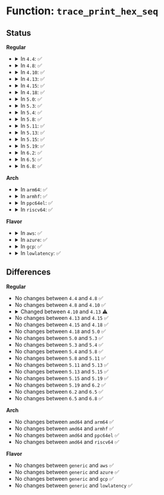 # Function: <code>trace_print_hex_seq</code>

## Status
<b>Regular</b>
<ul>
<li>
<details>
<summary>In <code>4.4</code>: ✅</summary>

```c
const char *trace_print_hex_seq(struct trace_seq *p, const unsigned char *buf, int buf_len);
```

**Collision:** Unique Global

**Inline:** No

**Transformation:** False

**Instances:**

```
In kernel/trace/trace_output.c (ffffffff81153a80)
Location: kernel/trace/trace_output.c:166
Inline: False
Direct callers:
  - drivers/scsi/scsi.c:trace_raw_output_scsi_dispatch_cmd_start
  - drivers/scsi/scsi.c:trace_raw_output_scsi_dispatch_cmd_error
  - drivers/scsi/scsi.c:trace_raw_output_scsi_cmd_done_timeout_template
```
**Symbols:**

```
ffffffff81153a80-ffffffff81153b1e: trace_print_hex_seq (STB_GLOBAL)
```
</details>
</li>
<li>
<details>
<summary>In <code>4.8</code>: ✅</summary>

```c
const char *trace_print_hex_seq(struct trace_seq *p, const unsigned char *buf, int buf_len);
```

**Collision:** Unique Global

**Inline:** No

**Transformation:** False

**Instances:**

```
In kernel/trace/trace_output.c (ffffffff8115cbe0)
Location: kernel/trace/trace_output.c:166
Inline: False
Direct callers:
  - drivers/scsi/scsi.c:trace_raw_output_scsi_cmd_done_timeout_template
  - drivers/scsi/scsi.c:trace_raw_output_scsi_dispatch_cmd_error
  - drivers/scsi/scsi.c:trace_raw_output_scsi_dispatch_cmd_start
```
**Symbols:**

```
ffffffff8115cbe0-ffffffff8115cc7e: trace_print_hex_seq (STB_GLOBAL)
```
</details>
</li>
<li>
<details>
<summary>In <code>4.10</code>: ✅</summary>

```c
const char *trace_print_hex_seq(struct trace_seq *p, const unsigned char *buf, int buf_len);
```

**Collision:** Unique Global

**Inline:** No

**Transformation:** False

**Instances:**

```
In kernel/trace/trace_output.c (ffffffff811674b0)
Location: kernel/trace/trace_output.c:166
Inline: False
Direct callers:
  - drivers/scsi/scsi.c:trace_raw_output_scsi_cmd_done_timeout_template
  - drivers/scsi/scsi.c:trace_raw_output_scsi_dispatch_cmd_error
  - drivers/scsi/scsi.c:trace_raw_output_scsi_dispatch_cmd_start
```
**Symbols:**

```
ffffffff811674b0-ffffffff8116754e: trace_print_hex_seq (STB_GLOBAL)
```
</details>
</li>
<li>
<details>
<summary>In <code>4.13</code>: ✅</summary>

```c
const char *trace_print_hex_seq(struct trace_seq *p, const unsigned char *buf, int buf_len, bool concatenate);
```

**Collision:** Unique Global

**Inline:** No

**Transformation:** False

**Instances:**

```
In kernel/trace/trace_output.c (ffffffff8116a7f0)
Location: kernel/trace/trace_output.c:216
Inline: False
Direct callers:
  - kernel/bpf/core.c:trace_raw_output_xdp_exception
  - kernel/bpf/core.c:trace_raw_output_bpf_map_next_key
  - kernel/bpf/core.c:trace_raw_output_bpf_map_next_key
  - kernel/bpf/core.c:trace_raw_output_bpf_map_delete_elem
  - kernel/bpf/core.c:trace_raw_output_bpf_map_keyval
  - kernel/bpf/core.c:trace_raw_output_bpf_map_keyval
  - kernel/bpf/core.c:trace_raw_output_bpf_obj_prog
  - kernel/bpf/core.c:trace_raw_output_bpf_prog_load
  - kernel/bpf/core.c:trace_raw_output_bpf_prog_event
  - drivers/scsi/scsi.c:trace_raw_output_scsi_cmd_done_timeout_template
  - drivers/scsi/scsi.c:trace_raw_output_scsi_dispatch_cmd_error
  - drivers/scsi/scsi.c:trace_raw_output_scsi_dispatch_cmd_start
  - drivers/ras/ras.c:trace_raw_output_non_standard_event
```
**Symbols:**

```
ffffffff8116a7f0-ffffffff8116a8a0: trace_print_hex_seq (STB_GLOBAL)
```
</details>
</li>
<li>
<details>
<summary>In <code>4.15</code>: ✅</summary>

```c
const char *trace_print_hex_seq(struct trace_seq *p, const unsigned char *buf, int buf_len, bool concatenate);
```

**Collision:** Unique Global

**Inline:** No

**Transformation:** False

**Instances:**

```
In kernel/trace/trace_output.c (ffffffff81177920)
Location: kernel/trace/trace_output.c:216
Inline: False
Direct callers:
  - kernel/bpf/core.c:trace_raw_output_bpf_map_next_key
  - kernel/bpf/core.c:trace_raw_output_bpf_map_next_key
  - kernel/bpf/core.c:trace_raw_output_bpf_map_delete_elem
  - kernel/bpf/core.c:trace_raw_output_bpf_map_keyval
  - kernel/bpf/core.c:trace_raw_output_bpf_map_keyval
  - kernel/bpf/core.c:trace_raw_output_bpf_obj_prog
  - kernel/bpf/core.c:trace_raw_output_bpf_prog_load
  - kernel/bpf/core.c:trace_raw_output_bpf_prog_event
  - drivers/scsi/scsi.c:trace_raw_output_scsi_cmd_done_timeout_template
  - drivers/scsi/scsi.c:trace_raw_output_scsi_dispatch_cmd_error
  - drivers/scsi/scsi.c:trace_raw_output_scsi_dispatch_cmd_start
  - drivers/ras/ras.c:trace_raw_output_non_standard_event
```
**Symbols:**

```
ffffffff81177920-ffffffff811779d0: trace_print_hex_seq (STB_GLOBAL)
```
</details>
</li>
<li>
<details>
<summary>In <code>4.18</code>: ✅</summary>

```c
const char *trace_print_hex_seq(struct trace_seq *p, const unsigned char *buf, int buf_len, bool concatenate);
```

**Collision:** Unique Global

**Inline:** No

**Transformation:** False

**Instances:**

```
In kernel/trace/trace_output.c (ffffffff81186b40)
Location: kernel/trace/trace_output.c:216
Inline: False
Direct callers:
  - drivers/scsi/scsi.c:trace_raw_output_scsi_cmd_done_timeout_template
  - drivers/scsi/scsi.c:trace_raw_output_scsi_dispatch_cmd_error
  - drivers/scsi/scsi.c:trace_raw_output_scsi_dispatch_cmd_start
  - drivers/ras/ras.c:trace_raw_output_non_standard_event
```
**Symbols:**

```
ffffffff81186b40-ffffffff81186bd0: trace_print_hex_seq (STB_GLOBAL)
```
</details>
</li>
<li>
<details>
<summary>In <code>5.0</code>: ✅</summary>

```c
const char *trace_print_hex_seq(struct trace_seq *p, const unsigned char *buf, int buf_len, bool concatenate);
```

**Collision:** Unique Global

**Inline:** No

**Transformation:** False

**Instances:**

```
In kernel/trace/trace_output.c (ffffffff811944b0)
Location: kernel/trace/trace_output.c:217
Inline: False
Direct callers:
  - drivers/scsi/scsi.c:trace_raw_output_scsi_cmd_done_timeout_template
  - drivers/scsi/scsi.c:trace_raw_output_scsi_dispatch_cmd_error
  - drivers/scsi/scsi.c:trace_raw_output_scsi_dispatch_cmd_start
  - drivers/ras/ras.c:trace_raw_output_non_standard_event
```
**Symbols:**

```
ffffffff811944b0-ffffffff81194540: trace_print_hex_seq (STB_GLOBAL)
```
</details>
</li>
<li>
<details>
<summary>In <code>5.3</code>: ✅</summary>

```c
const char *trace_print_hex_seq(struct trace_seq *p, const unsigned char *buf, int buf_len, bool concatenate);
```

**Collision:** Unique Global

**Inline:** No

**Transformation:** False

**Instances:**

```
In kernel/trace/trace_output.c (ffffffff811a21d0)
Location: kernel/trace/trace_output.c:217
Inline: False
Direct callers:
  - drivers/scsi/scsi.c:trace_raw_output_scsi_cmd_done_timeout_template
  - drivers/scsi/scsi.c:trace_raw_output_scsi_dispatch_cmd_error
  - drivers/scsi/scsi.c:trace_raw_output_scsi_dispatch_cmd_start
  - drivers/ras/ras.c:trace_raw_output_non_standard_event
  - net/core/net-traces.c:trace_raw_output_neigh__update
  - net/core/net-traces.c:trace_raw_output_neigh_update
  - net/core/net-traces.c:trace_raw_output_neigh_update
```
**Symbols:**

```
ffffffff811a21d0-ffffffff811a2263: trace_print_hex_seq (STB_GLOBAL)
```
</details>
</li>
<li>
<details>
<summary>In <code>5.4</code>: ✅</summary>

```c
const char *trace_print_hex_seq(struct trace_seq *p, const unsigned char *buf, int buf_len, bool concatenate);
```

**Collision:** Unique Global

**Inline:** No

**Transformation:** False

**Instances:**

```
In kernel/trace/trace_output.c (ffffffff811adbb0)
Location: kernel/trace/trace_output.c:217
Inline: False
Direct callers:
  - drivers/scsi/scsi.c:trace_raw_output_scsi_cmd_done_timeout_template
  - drivers/scsi/scsi.c:trace_raw_output_scsi_dispatch_cmd_error
  - drivers/scsi/scsi.c:trace_raw_output_scsi_dispatch_cmd_start
  - drivers/ras/ras.c:trace_raw_output_non_standard_event
  - net/core/net-traces.c:trace_raw_output_neigh__update
  - net/core/net-traces.c:trace_raw_output_neigh_update
  - net/core/net-traces.c:trace_raw_output_neigh_update
```
**Symbols:**

```
ffffffff811adbb0-ffffffff811adc4a: trace_print_hex_seq (STB_GLOBAL)
```
</details>
</li>
<li>
<details>
<summary>In <code>5.8</code>: ✅</summary>

```c
const char *trace_print_hex_seq(struct trace_seq *p, const unsigned char *buf, int buf_len, bool concatenate);
```

**Collision:** Unique Global

**Inline:** No

**Transformation:** False

**Instances:**

```
In kernel/trace/trace_output.c (ffffffff811c5c70)
Location: kernel/trace/trace_output.c:217
Inline: False
Direct callers:
  - drivers/scsi/scsi.c:trace_raw_output_scsi_cmd_done_timeout_template
  - drivers/scsi/scsi.c:trace_raw_output_scsi_dispatch_cmd_error
  - drivers/scsi/scsi.c:trace_raw_output_scsi_dispatch_cmd_start
  - drivers/ras/ras.c:trace_raw_output_non_standard_event
  - net/core/net-traces.c:trace_raw_output_neigh__update
  - net/core/net-traces.c:trace_raw_output_neigh_update
  - net/core/net-traces.c:trace_raw_output_neigh_update
```
**Symbols:**

```
ffffffff811c5c70-ffffffff811c5d0c: trace_print_hex_seq (STB_GLOBAL)
```
</details>
</li>
<li>
<details>
<summary>In <code>5.11</code>: ✅</summary>

```c
const char *trace_print_hex_seq(struct trace_seq *p, const unsigned char *buf, int buf_len, bool concatenate);
```

**Collision:** Unique Global

**Inline:** No

**Transformation:** False

**Instances:**

```
In kernel/trace/trace_output.c (ffffffff811c32a0)
Location: kernel/trace/trace_output.c:217
Inline: False
Direct callers:
  - drivers/scsi/scsi.c:trace_raw_output_scsi_cmd_done_timeout_template
  - drivers/scsi/scsi.c:trace_raw_output_scsi_dispatch_cmd_error
  - drivers/scsi/scsi.c:trace_raw_output_scsi_dispatch_cmd_start
  - drivers/ras/ras.c:trace_raw_output_non_standard_event
  - net/core/net-traces.c:trace_raw_output_neigh__update
  - net/core/net-traces.c:trace_raw_output_neigh_update
  - net/core/net-traces.c:trace_raw_output_neigh_update
```
**Symbols:**

```
ffffffff811c32a0-ffffffff811c333c: trace_print_hex_seq (STB_GLOBAL)
```
</details>
</li>
<li>
<details>
<summary>In <code>5.13</code>: ✅</summary>

```c
const char *trace_print_hex_seq(struct trace_seq *p, const unsigned char *buf, int buf_len, bool concatenate);
```

**Collision:** Unique Global

**Inline:** No

**Transformation:** False

**Instances:**

```
In kernel/trace/trace_output.c (ffffffff811c4300)
Location: kernel/trace/trace_output.c:217
Inline: False
Direct callers:
  - drivers/scsi/scsi.c:trace_raw_output_scsi_cmd_done_timeout_template
  - drivers/scsi/scsi.c:trace_raw_output_scsi_dispatch_cmd_error
  - drivers/scsi/scsi.c:trace_raw_output_scsi_dispatch_cmd_start
  - drivers/ras/ras.c:trace_raw_output_non_standard_event
  - net/core/net-traces.c:trace_raw_output_neigh__update
  - net/core/net-traces.c:trace_raw_output_neigh_update
  - net/core/net-traces.c:trace_raw_output_neigh_update
```
**Symbols:**

```
ffffffff811c4300-ffffffff811c4398: trace_print_hex_seq (STB_GLOBAL)
```
</details>
</li>
<li>
<details>
<summary>In <code>5.15</code>: ✅</summary>

```c
const char *trace_print_hex_seq(struct trace_seq *p, const unsigned char *buf, int buf_len, bool concatenate);
```

**Collision:** Unique Global

**Inline:** No

**Transformation:** False

**Instances:**

```
In kernel/trace/trace_output.c (ffffffff811ef6c0)
Location: kernel/trace/trace_output.c:217
Inline: False
Direct callers:
  - drivers/scsi/scsi.c:trace_raw_output_scsi_cmd_done_timeout_template
  - drivers/scsi/scsi.c:trace_raw_output_scsi_dispatch_cmd_error
  - drivers/scsi/scsi.c:trace_raw_output_scsi_dispatch_cmd_start
  - drivers/ras/ras.c:trace_raw_output_non_standard_event
  - net/core/net-traces.c:trace_raw_output_neigh__update
  - net/core/net-traces.c:trace_raw_output_neigh_update
  - net/core/net-traces.c:trace_raw_output_neigh_update
```
**Symbols:**

```
ffffffff811ef6c0-ffffffff811ef758: trace_print_hex_seq (STB_GLOBAL)
```
</details>
</li>
<li>
<details>
<summary>In <code>5.19</code>: ✅</summary>

```c
const char *trace_print_hex_seq(struct trace_seq *p, const unsigned char *buf, int buf_len, bool concatenate);
```

**Collision:** Unique Global

**Inline:** No

**Transformation:** False

**Instances:**

```
In kernel/trace/trace_output.c (ffffffff81227bc0)
Location: kernel/trace/trace_output.c:218
Inline: False
Direct callers:
  - drivers/scsi/scsi.c:trace_raw_output_scsi_cmd_done_timeout_template
  - drivers/scsi/scsi.c:trace_raw_output_scsi_dispatch_cmd_error
  - drivers/scsi/scsi.c:trace_raw_output_scsi_dispatch_cmd_start
  - drivers/ras/ras.c:trace_raw_output_non_standard_event
  - net/core/net-traces.c:trace_raw_output_neigh__update
  - net/core/net-traces.c:trace_raw_output_neigh_update
  - net/core/net-traces.c:trace_raw_output_neigh_update
```
**Symbols:**

```
ffffffff81227bc0-ffffffff81227c66: trace_print_hex_seq (STB_GLOBAL)
```
</details>
</li>
<li>
<details>
<summary>In <code>6.2</code>: ✅</summary>

```c
const char *trace_print_hex_seq(struct trace_seq *p, const unsigned char *buf, int buf_len, bool concatenate);
```

**Collision:** Unique Global

**Inline:** No

**Transformation:** False

**Instances:**

```
In kernel/trace/trace_output.c (ffffffff81273150)
Location: kernel/trace/trace_output.c:217
Inline: False
Direct callers:
  - drivers/base/regmap/regmap.c:trace_raw_output_regmap_bulk
  - drivers/scsi/scsi.c:trace_raw_output_scsi_cmd_done_timeout_template
  - drivers/scsi/scsi.c:trace_raw_output_scsi_dispatch_cmd_error
  - drivers/scsi/scsi.c:trace_raw_output_scsi_dispatch_cmd_start
  - drivers/ras/ras.c:trace_raw_output_non_standard_event
  - net/core/net-traces.c:trace_raw_output_neigh__update
  - net/core/net-traces.c:trace_raw_output_neigh_update
  - net/core/net-traces.c:trace_raw_output_neigh_update
```
**Symbols:**

```
ffffffff81273150-ffffffff812731f6: trace_print_hex_seq (STB_GLOBAL)
```
</details>
</li>
<li>
<details>
<summary>In <code>6.5</code>: ✅</summary>

```c
const char *trace_print_hex_seq(struct trace_seq *p, const unsigned char *buf, int buf_len, bool concatenate);
```

**Collision:** Unique Global

**Inline:** No

**Transformation:** False

**Instances:**

```
In kernel/trace/trace_output.c (ffffffff8128a4f0)
Location: kernel/trace/trace_output.c:217
Inline: False
Direct callers:
  - drivers/base/regmap/regmap.c:trace_raw_output_regmap_bulk
  - drivers/scsi/scsi.c:trace_raw_output_scsi_cmd_done_timeout_template
  - drivers/scsi/scsi.c:trace_raw_output_scsi_dispatch_cmd_error
  - drivers/scsi/scsi.c:trace_raw_output_scsi_dispatch_cmd_start
  - drivers/ras/ras.c:trace_raw_output_non_standard_event
  - net/core/net-traces.c:trace_raw_output_neigh__update
  - net/core/net-traces.c:trace_raw_output_neigh_update
  - net/core/net-traces.c:trace_raw_output_neigh_update
```
**Symbols:**

```
ffffffff8128a4f0-ffffffff8128a5b7: trace_print_hex_seq (STB_GLOBAL)
```
</details>
</li>
<li>
<details>
<summary>In <code>6.8</code>: ✅</summary>

```c
const char *trace_print_hex_seq(struct trace_seq *p, const unsigned char *buf, int buf_len, bool concatenate);
```

**Collision:** Unique Global

**Inline:** No

**Transformation:** False

**Instances:**

```
In kernel/trace/trace_output.c (ffffffff812a58a0)
Location: kernel/trace/trace_output.c:217
Inline: False
Direct callers:
  - drivers/base/regmap/regmap.c:trace_raw_output_regmap_bulk
  - drivers/scsi/scsi.c:trace_raw_output_scsi_cmd_done_timeout_template
  - drivers/scsi/scsi.c:trace_raw_output_scsi_dispatch_cmd_error
  - drivers/scsi/scsi.c:trace_raw_output_scsi_dispatch_cmd_start
  - drivers/ras/ras.c:trace_raw_output_non_standard_event
  - net/core/net-traces.c:trace_raw_output_neigh__update
  - net/core/net-traces.c:trace_raw_output_neigh_update
  - net/core/net-traces.c:trace_raw_output_neigh_update
```
**Symbols:**

```
ffffffff812a58a0-ffffffff812a5967: trace_print_hex_seq (STB_GLOBAL)
```
</details>
</li>
</ul>
<b>Arch</b>
<ul>
<li>
<details>
<summary>In <code>arm64</code>: ✅</summary>

```c
const char *trace_print_hex_seq(struct trace_seq *p, const unsigned char *buf, int buf_len, bool concatenate);
```

**Collision:** Unique Global

**Inline:** No

**Transformation:** False

**Instances:**

```
In kernel/trace/trace_output.c (ffff80001022aec8)
Location: kernel/trace/trace_output.c:217
Inline: False
Direct callers:
  - drivers/scsi/scsi.c:trace_raw_output_scsi_cmd_done_timeout_template
  - drivers/scsi/scsi.c:trace_raw_output_scsi_dispatch_cmd_error
  - drivers/scsi/scsi.c:trace_raw_output_scsi_dispatch_cmd_start
  - drivers/ras/ras.c:trace_raw_output_non_standard_event
  - net/core/net-traces.c:trace_raw_output_neigh__update
  - net/core/net-traces.c:trace_raw_output_neigh_update
  - net/core/net-traces.c:trace_raw_output_neigh_update
```
**Symbols:**

```
ffff80001022aec8-ffff80001022af78: trace_print_hex_seq (STB_GLOBAL)
```
</details>
</li>
<li>
<details>
<summary>In <code>armhf</code>: ✅</summary>

```c
const char *trace_print_hex_seq(struct trace_seq *p, const unsigned char *buf, int buf_len, bool concatenate);
```

**Collision:** Unique Global

**Inline:** No

**Transformation:** False

**Instances:**

```
In kernel/trace/trace_output.c (c0468528)
Location: kernel/trace/trace_output.c:217
Inline: False
Direct callers:
  - drivers/scsi/scsi.c:trace_raw_output_scsi_cmd_done_timeout_template
  - drivers/scsi/scsi.c:trace_raw_output_scsi_dispatch_cmd_error
  - drivers/scsi/scsi.c:trace_raw_output_scsi_dispatch_cmd_start
  - drivers/ras/ras.c:trace_raw_output_non_standard_event
  - net/core/net-traces.c:trace_raw_output_neigh__update
  - net/core/net-traces.c:trace_raw_output_neigh_update
  - net/core/net-traces.c:trace_raw_output_neigh_update
```
**Symbols:**

```
c0468528-c04685b4: trace_print_hex_seq (STB_GLOBAL)
```
</details>
</li>
<li>
<details>
<summary>In <code>ppc64el</code>: ✅</summary>

```c
const char *trace_print_hex_seq(struct trace_seq *p, const unsigned char *buf, int buf_len, bool concatenate);
```

**Collision:** Unique Global

**Inline:** No

**Transformation:** False

**Instances:**

```
In kernel/trace/trace_output.c (c0000000002b2bd0)
Location: kernel/trace/trace_output.c:217
Inline: False
Direct callers:
  - drivers/scsi/scsi.c:trace_raw_output_scsi_cmd_done_timeout_template
  - drivers/scsi/scsi.c:trace_raw_output_scsi_dispatch_cmd_error
  - drivers/scsi/scsi.c:trace_raw_output_scsi_dispatch_cmd_start
  - drivers/ras/ras.c:trace_raw_output_non_standard_event
  - net/core/net-traces.c:trace_raw_output_neigh__update
  - net/core/net-traces.c:trace_raw_output_neigh_update
  - net/core/net-traces.c:trace_raw_output_neigh_update
```
**Symbols:**

```
c0000000002b2bd0-c0000000002b2cc4: trace_print_hex_seq (STB_GLOBAL)
```
</details>
</li>
<li>
<details>
<summary>In <code>riscv64</code>: ✅</summary>

```c
const char *trace_print_hex_seq(struct trace_seq *p, const unsigned char *buf, int buf_len, bool concatenate);
```

**Collision:** Unique Global

**Inline:** No

**Transformation:** False

**Instances:**

```
In kernel/trace/trace_output.c (ffffffe0001850b2)
Location: kernel/trace/trace_output.c:217
Inline: False
Direct callers:
  - drivers/scsi/scsi.c:trace_raw_output_scsi_cmd_done_timeout_template
  - drivers/scsi/scsi.c:trace_raw_output_scsi_dispatch_cmd_error
  - drivers/scsi/scsi.c:trace_raw_output_scsi_dispatch_cmd_start
  - drivers/ras/ras.c:trace_raw_output_non_standard_event
  - net/core/net-traces.c:trace_raw_output_neigh__update
  - net/core/net-traces.c:trace_raw_output_neigh_update
  - net/core/net-traces.c:trace_raw_output_neigh_update
```
**Symbols:**

```
ffffffe0001850b2-ffffffe000185142: trace_print_hex_seq (STB_GLOBAL)
```
</details>
</li>
</ul>
<b>Flavor</b>
<ul>
<li>
<details>
<summary>In <code>aws</code>: ✅</summary>

```c
const char *trace_print_hex_seq(struct trace_seq *p, const unsigned char *buf, int buf_len, bool concatenate);
```

**Collision:** Unique Global

**Inline:** No

**Transformation:** False

**Instances:**

```
In kernel/trace/trace_output.c (ffffffff811a61d0)
Location: kernel/trace/trace_output.c:217
Inline: False
Direct callers:
  - drivers/scsi/scsi.c:trace_raw_output_scsi_cmd_done_timeout_template
  - drivers/scsi/scsi.c:trace_raw_output_scsi_dispatch_cmd_error
  - drivers/scsi/scsi.c:trace_raw_output_scsi_dispatch_cmd_start
  - drivers/ras/ras.c:trace_raw_output_non_standard_event
  - net/core/net-traces.c:trace_raw_output_neigh__update
  - net/core/net-traces.c:trace_raw_output_neigh_update
  - net/core/net-traces.c:trace_raw_output_neigh_update
```
**Symbols:**

```
ffffffff811a61d0-ffffffff811a626a: trace_print_hex_seq (STB_GLOBAL)
```
</details>
</li>
<li>
<details>
<summary>In <code>azure</code>: ✅</summary>

```c
const char *trace_print_hex_seq(struct trace_seq *p, const unsigned char *buf, int buf_len, bool concatenate);
```

**Collision:** Unique Global

**Inline:** No

**Transformation:** False

**Instances:**

```
In kernel/trace/trace_output.c (ffffffff81199150)
Location: kernel/trace/trace_output.c:217
Inline: False
Direct callers:
  - drivers/scsi/scsi.c:trace_raw_output_scsi_cmd_done_timeout_template
  - drivers/scsi/scsi.c:trace_raw_output_scsi_dispatch_cmd_error
  - drivers/scsi/scsi.c:trace_raw_output_scsi_dispatch_cmd_start
  - drivers/ras/ras.c:trace_raw_output_non_standard_event
  - net/core/net-traces.c:trace_raw_output_neigh__update
  - net/core/net-traces.c:trace_raw_output_neigh_update
  - net/core/net-traces.c:trace_raw_output_neigh_update
```
**Symbols:**

```
ffffffff81199150-ffffffff811991ea: trace_print_hex_seq (STB_GLOBAL)
```
</details>
</li>
<li>
<details>
<summary>In <code>gcp</code>: ✅</summary>

```c
const char *trace_print_hex_seq(struct trace_seq *p, const unsigned char *buf, int buf_len, bool concatenate);
```

**Collision:** Unique Global

**Inline:** No

**Transformation:** False

**Instances:**

```
In kernel/trace/trace_output.c (ffffffff811a3fa0)
Location: kernel/trace/trace_output.c:217
Inline: False
Direct callers:
  - drivers/scsi/scsi.c:trace_raw_output_scsi_cmd_done_timeout_template
  - drivers/scsi/scsi.c:trace_raw_output_scsi_dispatch_cmd_error
  - drivers/scsi/scsi.c:trace_raw_output_scsi_dispatch_cmd_start
  - drivers/ras/ras.c:trace_raw_output_non_standard_event
  - net/core/net-traces.c:trace_raw_output_neigh__update
  - net/core/net-traces.c:trace_raw_output_neigh_update
  - net/core/net-traces.c:trace_raw_output_neigh_update
```
**Symbols:**

```
ffffffff811a3fa0-ffffffff811a403a: trace_print_hex_seq (STB_GLOBAL)
```
</details>
</li>
<li>
<details>
<summary>In <code>lowlatency</code>: ✅</summary>

```c
const char *trace_print_hex_seq(struct trace_seq *p, const unsigned char *buf, int buf_len, bool concatenate);
```

**Collision:** Unique Global

**Inline:** No

**Transformation:** False

**Instances:**

```
In kernel/trace/trace_output.c (ffffffff811b1d30)
Location: kernel/trace/trace_output.c:217
Inline: False
Direct callers:
  - drivers/scsi/scsi.c:trace_raw_output_scsi_cmd_done_timeout_template
  - drivers/scsi/scsi.c:trace_raw_output_scsi_dispatch_cmd_error
  - drivers/scsi/scsi.c:trace_raw_output_scsi_dispatch_cmd_start
  - drivers/ras/ras.c:trace_raw_output_non_standard_event
  - net/core/net-traces.c:trace_raw_output_neigh__update
  - net/core/net-traces.c:trace_raw_output_neigh_update
  - net/core/net-traces.c:trace_raw_output_neigh_update
```
**Symbols:**

```
ffffffff811b1d30-ffffffff811b1dca: trace_print_hex_seq (STB_GLOBAL)
```
</details>
</li>
</ul>

## Differences
<b>Regular</b>
<ul>
<li>
No changes between <code>4.4</code> and <code>4.8</code> ✅
</li>
<li>
No changes between <code>4.8</code> and <code>4.10</code> ✅
</li>
<li>
<details>
<summary>Changed between <code>4.10</code> and <code>4.13</code> ⚠️</summary>
<ul>
<li>
<b>Param added. </b>
<code>bool concatenate</code>
</li>
</ul>
</details>
</li>
<li>
No changes between <code>4.13</code> and <code>4.15</code> ✅
</li>
<li>
No changes between <code>4.15</code> and <code>4.18</code> ✅
</li>
<li>
No changes between <code>4.18</code> and <code>5.0</code> ✅
</li>
<li>
No changes between <code>5.0</code> and <code>5.3</code> ✅
</li>
<li>
No changes between <code>5.3</code> and <code>5.4</code> ✅
</li>
<li>
No changes between <code>5.4</code> and <code>5.8</code> ✅
</li>
<li>
No changes between <code>5.8</code> and <code>5.11</code> ✅
</li>
<li>
No changes between <code>5.11</code> and <code>5.13</code> ✅
</li>
<li>
No changes between <code>5.13</code> and <code>5.15</code> ✅
</li>
<li>
No changes between <code>5.15</code> and <code>5.19</code> ✅
</li>
<li>
No changes between <code>5.19</code> and <code>6.2</code> ✅
</li>
<li>
No changes between <code>6.2</code> and <code>6.5</code> ✅
</li>
<li>
No changes between <code>6.5</code> and <code>6.8</code> ✅
</li>
</ul>
<b>Arch</b>
<ul>
<li>
No changes between <code>amd64</code> and <code>arm64</code> ✅
</li>
<li>
No changes between <code>amd64</code> and <code>armhf</code> ✅
</li>
<li>
No changes between <code>amd64</code> and <code>ppc64el</code> ✅
</li>
<li>
No changes between <code>amd64</code> and <code>riscv64</code> ✅
</li>
</ul>
<b>Flavor</b>
<ul>
<li>
No changes between <code>generic</code> and <code>aws</code> ✅
</li>
<li>
No changes between <code>generic</code> and <code>azure</code> ✅
</li>
<li>
No changes between <code>generic</code> and <code>gcp</code> ✅
</li>
<li>
No changes between <code>generic</code> and <code>lowlatency</code> ✅
</li>
</ul>

